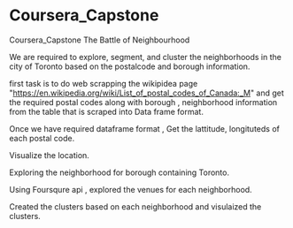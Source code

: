 # Coursera_Capstone
Coursera_Capstone The Battle of Neighbourhood

  We are required to explore, segment, and cluster the neighborhoods in the city of Toronto based on the postalcode and borough information.
  
  first task is to do web scrapping the wikipidea page "https://en.wikipedia.org/wiki/List_of_postal_codes_of_Canada:_M" and get the required postal codes along with borough , neighborhood information from the table that is scraped into Data frame format.
  
  Once we have required dataframe format , Get the lattitude, longituteds of each postal code. 
  
  Visualize the location. 
  
  Exploring the neighborhood for borough containing Toronto. 
  
  Using Foursqure api , explored the venues for each neighborhood.
  
  Created the clusters based on each neighborhood and visulaized the clusters. 
